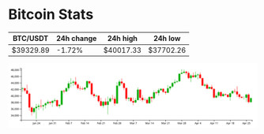 # Bitcoin Stats

BTC/USDT|24h change|24h high|24h low|
|---|---|---|---|
|$39329.89|-1.72%|$40017.33|$37702.26|

<img src="./chart.svg">
